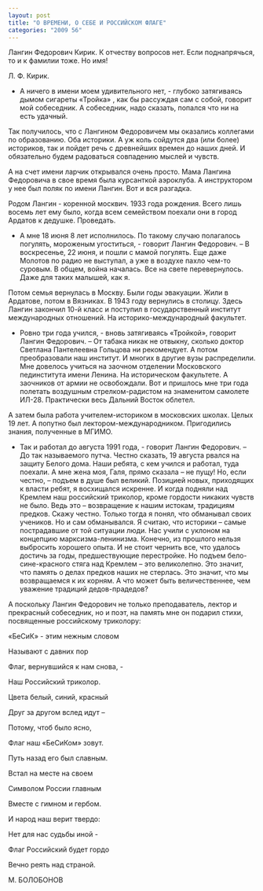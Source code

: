 ```yaml
---
layout: post
title: "О ВРЕМЕНИ, О СЕБЕ И РОССИЙСКОМ ФЛАГЕ"
categories: "2009 56"
---
```


Лангин Федорович Кирик. К отчеству вопросов нет. Если поднапрячься, то и к фамилии тоже. Но имя!

Л. Ф. Кирик.



- А ничего в имени моем удивительного нет, - глубоко затягиваясь дымом сигареты «Тройка» , как бы рассуждая сам с собой, говорит мой собеседник. А собеседник, надо сказать, попался что ни на есть удачный.

Так получилось¸ что с Лангином Федоровичем мы оказались коллегами по образованию. Оба историки. А уж коль сойдутся два (или более) историков, так и пойдет речь с древнейших времен до наших дней. И обязательно будем радоваться совпадению мыслей и чувств.

А на счет имени ларчик открывался очень просто. Мама Лангина Федоровича в свое время была курсанткой аэроклуба. А инструктором у нее был поляк по имени Лангин. Вот и вся разгадка.

Родом Лангин - коренной москвич. 1933 года рождения. Всего лишь восемь лет ему было, когда всем семейством поехали они в город Ардатов к дедушке. Проведать.

- А мне 18 июня 8 лет исполнилось. По такому случаю полагалось погулять, мороженым угоститься, - говорит Лангин Федорович. – В воскресенье, 22 июня, и пошли с мамой погулять. Еще даже Молотов по радио не выступал, а уже в воздухе пахло чем-то суровым. В общем, война началась. Все на свете перевернулось. Даже для таких малышей, как я.

Потом семья вернулась в Москву. Были годы эвакуации. Жили в Ардатове, потом в Вязниках. В 1943 году вернулись в столицу. Здесь Лангин закончил 10-й класс и поступил в государственный институт  международных отношений. На историко-международный факультет.

- Ровно три года учился, - вновь затягиваясь «Тройкой», говорит Лангин Федорович. – От табака никак не отвыкну, сколько доктор Светлана Пантелеевна Гольцова ни рекомендует. А потом преобразовали наш институт. И многих в другие вузы распределили. Мне довелось учиться на заочном отделении Московского пединститута имени Ленина. На историческом факультете. А заочников от армии не освобождали. Вот и пришлось мне три года полетать воздушным стрелком-радистом на знаменитом самолете ИЛ-28. Практически весь Дальний Восток облетел.

А затем была работа учителем-историком в московских школах. Целых 19 лет. А попутно был лектором-международником. Пригодились знания, полученные в МГИМО.

- Так и работал до августа 1991 года, - говорит Лангин Федорович. – До так называемого путча. Честно сказать, 19 августа рвался на защиту Белого дома. Наши ребята, с кем учился и работал, туда поехали. А мне жена моя, Галя, прямо сказала – не пущу! Но, если честно, – подъем в душе был великий. Позицией новых, приходящих к власти ребят, я восхищался искренне. И когда подняли над Кремлем наш российский триколор, кроме гордости никаких чувств не было. Ведь это – возвращение к нашим истокам, традициям предков. Скажу честно. Только тогда я понял, что обманывал своих учеников. Но и сам обманывался. Я считаю, что историки – самые пострадавшие от той ситуации люди. Нас учили с уклоном на концепцию марксизма-ленинизма. Конечно, из прошлого нельзя выбросить хорошего опыта. И не стоит чернить все, что удалось достичь за годы, предшествующие перестройке. Но подъем бело-сине-красного стяга над Кремлем – это великолепно. Это значит, что память о делах предков наших не стерлась. Это значит, что мы возвращаемся к их корням. А что может быть величественнее, чем уважение традиций дедов-прадедов?

А поскольку Лангин Федорович не только преподаватель, лектор и прекрасный собеседник, но и поэт, на память мне он подарил стихи, посвященные российскому триколору:

«БеСиК» - этим нежным словом

Называют с давних пор

Флаг, вернувшийся к нам снова, -

Наш Российский триколор.

Цвета белый, синий, красный

Друг за другом вслед идут –

Потому, чтоб было ясно,

Флаг наш «БеСиКом» зовут.

Путь назад его был славным.

Встал на месте на своем

Символом России главным

Вместе с гимном и гербом.

И народ наш верит твердо:

Нет для нас судьбы иной -

Флаг Российский будет гордо

Вечно реять над страной.

М. БОЛОБОНОВ


